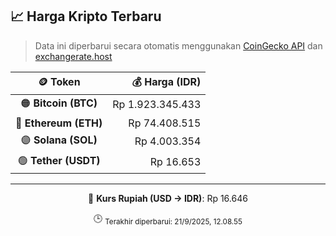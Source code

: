 

<!-- HARGA_KRIPTO -->
## 📈 Harga Kripto Terbaru

> Data ini diperbarui secara otomatis menggunakan [CoinGecko API](https://www.coingecko.com/) dan [exchangerate.host](https://exchangerate.host/)

<div align="center">

| 🪙 Token | 💰 Harga (IDR) |
|:------:|---------------:|
| 🟠 **Bitcoin (BTC)**   | Rp 1.923.345.433 |
| 🔵 **Ethereum (ETH)**  | Rp 74.408.515 |
| 🟣 **Solana (SOL)**    | Rp 4.003.354 |
| 🟢 **Tether (USDT)**   | Rp 16.653 |

---

💱 **Kurs Rupiah (USD → IDR)**: Rp 16.646

🕒 <sub>Terakhir diperbarui: 21/9/2025, 12.08.55</sub>

</div>
<!-- /HARGA_KRIPTO -->